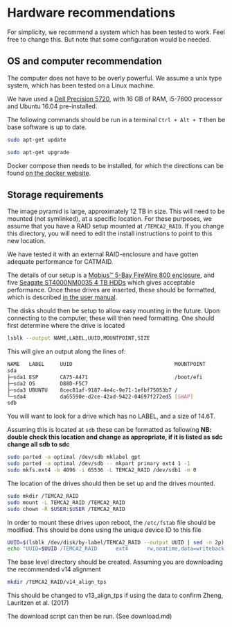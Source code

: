 # Hardware recommendations

For simplicity, we recommend a system which has been tested to work. Feel free to change this. But note that some configuration would be needed.


## OS and computer recommendation

The computer does not have to be overly powerful. We assume a unix type system, which has been tested on a Linux machine.

We have used a [Dell Precision 5720](http://www.dell.com/en-us/work/shop/productdetails/precision-5720-aio/xctop5720aious "Dell Precision 5720 Store Page"), with 16 GB of RAM, i5-7600 processor and Ubuntu 16.04 pre-installed.

The following commands should be run in a terminal `Ctrl + Alt + T` then be base software is up to date.

````bash
sudo apt-get update

sudo apt-get upgrade
````

Docker compose then needs to be installed, for which the directions can be found [on the docker website](https://docs.docker.com/compose/install/).


## Storage requirements

The image pyramid is large, approximately 12 TB in size.
This will need to be mounted (not symlinked), at a specific location.
For these purposes, we assume that you have a RAID setup mounted at `/TEMCA2_RAID`. If you change this directory, you will need to edit the install instructions to point to this new location.

We have tested it with an external RAID-enclosure and have gotten adequate performance for CATMAID.

The details of our setup is a [Mobius™ 5-Bay FireWire 800 enclosure](https://oyendigital.com/hard-drives/store/3R5-EB3-M.html), and five [Seagate ST4000NM0035 4 TB HDDs](https://www.amazon.com/Seagate-ST4000NM0035-Enterprise-7200RPM-128MB/dp/B01FRC1GRQ/ "available, for example here") which gives acceptable performance.
Once these drives are inserted, these should be formatted, which is described [in the user manual](https://oyendigital.com/downloads/manuals/mobius_manual.pdf).

The disks should then be setup to allow easy mounting in the future.
Upon connecting to the computer, these will then need formatting.
One should first determine where the drive is located
````bash
lsblk --output NAME,LABEL,UUID,MOUNTPOINT,SIZE
````

This will give an output along the lines of:

````bash
NAME   LABEL     UUID                                 MOUNTPOINT                SIZE
sda                                                                           465.8G
├─sda1 ESP       CA75-A471                            /boot/efi                 600M
├─sda2 OS        D88D-F5C7                                                        3G
├─sda3 UBUNTU    8cec81af-9187-4e4c-9e71-1efbf75053b7 /                       430.5G
└─sda4           da65590e-d2ce-42ad-9422-04697f272ed5 [SWAP]                   31.7G
sdb                                                                            14.6T
````

You will want to look for a drive which has no LABEL, and a size of 14.6T.

Assuming this is located at `sdb` these can be formatted as following **NB: double check this location and change as appropriate, if it is listed as sdc change all sdb to sdc**
````bash
sudo parted -a optimal /dev/sdb mklabel gpt
sudo parted -a optimal /dev/sdb -- mkpart primary ext4 1 -1
sudo mkfs.ext4 -b 4096 -i 65536 -L TEMCA2_RAID /dev/sdb1 -m 0
````

The location of the drives should then be set up and the drives mounted.
````bash
sudo mkdir /TEMCA2_RAID
sudo mount -L TEMCA2_RAID /TEMCA2_RAID
sudo chown -R $USER:$USER /TEMCA2_RAID
````

In order to mount these drives upon reboot, the `/etc/fstab` file should be modified. This should be done using the unique device ID to this file
````bash
UUID=$(lsblk /dev/disk/by-label/TEMCA2_RAID --output UUID | sed -n 2p)
echo "UUID=$UUID /TEMCA2_RAID      ext4      rw,noatime,data=writeback   0    0" | sudo tee -a /etc/fstab
````

The base level directory should be created. Assuming you are downloading the recommended v14 alignment
````bash
mkdir /TEMCA2_RAID/v14_align_tps
````
This should be changed to v13_align_tps if using the data to confirm Zheng, Lauritzen et al. (2017)

The download script can then be run. (See download.md)


